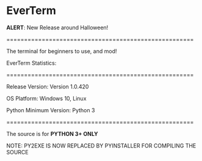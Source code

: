 # EverTerm

**ALERT**: New Release around Halloween!

=====================================================

The terminal for beginners to use, and mod!

EverTerm Statistics:

=====================================================


Release Version: Version 1.0.420

OS Platform: Windows 10, Linux

Python Minimum Version: Python 3

=====================================================

The source is for **PYTHON 3+ ONLY**

NOTE: PY2EXE IS NOW REPLACED BY PYINSTALLER FOR COMPILING THE SOURCE

